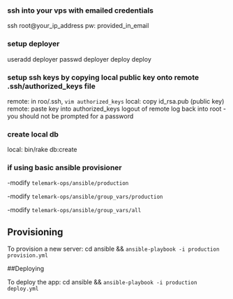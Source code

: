 ### ssh into your vps with emailed credentials
ssh root@your_ip_address
pw: provided_in_email

### setup deployer
useradd deployer<enter>
passwd deployer<enter>
deploy<enter>
deploy<enter>

### setup ssh keys by copying local public key onto remote .ssh/authorized_keys file
remote: in roo/.ssh, `vim authorized_keys`
local: copy id_rsa.pub (public key)
remote: paste key into authorized_keys
logout of remote
log back into root - you should not be prompted for a password

### create local db
local: bin/rake db:create

### if using basic ansible provisioner
-modify `telemark-ops/ansible/production`

-modify `telemark-ops/ansible/group_vars/production`

-modify `telemark-ops/ansible/group_vars/all`


## Provisioning

To provision a new server: cd ansible && `ansible-playbook -i production provision.yml`

##Deploying

To deploy the app: cd ansible && `ansible-playbook -i production deploy.yml`